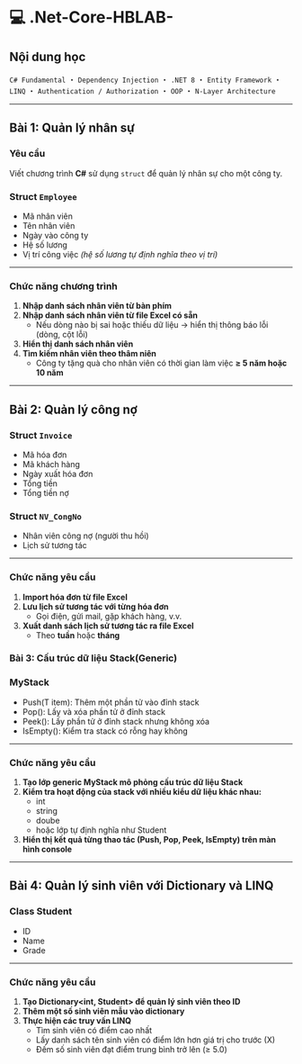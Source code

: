 # 💻 .Net-Core-HBLAB-

## Nội dung học
`C# Fundamental` ・ `Dependency Injection` ・ `.NET 8` ・ `Entity Framework` ・ `LINQ` ・ `Authentication / Authorization` ・ `OOP` ・ `N-Layer Architecture`

---

## Bài 1: Quản lý nhân sự

### Yêu cầu
Viết chương trình **C#** sử dụng `struct` để quản lý nhân sự cho một công ty.

### Struct `Employee`
- Mã nhân viên  
- Tên nhân viên  
- Ngày vào công ty  
- Hệ số lương  
- Vị trí công việc *(hệ số lương tự định nghĩa theo vị trí)*

---

### Chức năng chương trình

1. **Nhập danh sách nhân viên từ bàn phím**  
2. **Nhập danh sách nhân viên từ file Excel có sẵn**  
   - Nếu dòng nào bị sai hoặc thiếu dữ liệu → hiển thị thông báo lỗi (dòng, cột lỗi)  
3. **Hiển thị danh sách nhân viên**  
4. **Tìm kiếm nhân viên theo thâm niên**  
   - Công ty tặng quà cho nhân viên có thời gian làm việc **≥ 5 năm hoặc 10 năm**  

---

## Bài 2: Quản lý công nợ

### Struct `Invoice`
- Mã hóa đơn  
- Mã khách hàng  
- Ngày xuất hóa đơn  
- Tổng tiền  
- Tổng tiền nợ  

### Struct `NV_CongNo`
- Nhân viên công nợ (người thu hồi)  
- Lịch sử tương tác

---

### Chức năng yêu cầu

1. **Import hóa đơn từ file Excel**  
2. **Lưu lịch sử tương tác với từng hóa đơn**  
   - Gọi điện, gửi mail, gặp khách hàng, v.v.  
3. **Xuất danh sách lịch sử tương tác ra file Excel**  
   - Theo **tuần** hoặc **tháng**

### Bài 3: Cấu trúc dữ liệu Stack(Generic)

### MyStack<T>
- Push(T item): Thêm một phần tử vào đỉnh stack
- Pop(): Lấy và xóa phần tử ở đỉnh stack
- Peek(): Lấy phần tử ở đỉnh stack nhưng không xóa
- IsEmpty(): Kiểm tra stack có rỗng hay không

---

### Chức năng yêu cầu
1. **Tạo lớp generic MyStack<T> mô phỏng cấu trúc dữ liệu Stack**
2. **Kiểm tra hoạt động của stack với nhiều kiểu dữ liệu khác nhau:**
   - int
   - string
   - doube
   - hoặc lớp tự định nghĩa như Student
4. **Hiển thị kết quả từng thao tác (Push, Pop, Peek, IsEmpty) trên màn hình console**

---


## Bài 4: Quản lý sinh viên với Dictionary và LINQ

### Class Student
   - ID
   - Name
   - Grade

---

### Chức năng yêu cầu
1. **Tạo Dictionary<int, Student> để quản lý sinh viên theo ID**  
2. **Thêm một số sinh viên mẫu vào dictionary**  
3. **Thực hiện các truy vấn LINQ**  
   - Tìm sinh viên có điểm cao nhất
   - Lấy danh sách tên sinh viên có điểm lớn hơn giá trị cho trước (X)
   - Đếm số sinh viên đạt điểm trung bình trở lên (≥ 5.0)
